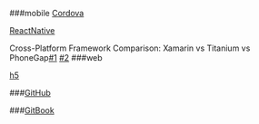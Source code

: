 ###mobile
[Cordova](https://github.com/liubiqu/dev/blob/master/Cordova.md) 

[ReactNative](http://www.gajotres.net/react-native-review-the-transformation-of-mobile-apps/) 

Cross-Platform Framework Comparison: Xamarin vs Titanium vs PhoneGap[#1](http://www.optimusinfo.com/blog/cross-platform-framework-comparison-xamarin-vs-titanium-vs-phonegap/)
[#2](http://www.cygnet-infotech.com/blog/phonegap-or-titanium-or-xamarin-which-cross-platform-should-you-choose)
###web

[h5](https://github.com/CNFED/awesome-html5#%E7%BD%91%E7%AB%99%E4%B8%8E%E8%B5%84%E6%BA%90)




###[GitHub](https://github.com/geeeeeeeeek/git-recipes/wiki)

###[GitBook](https://www.gitbook.com/)

